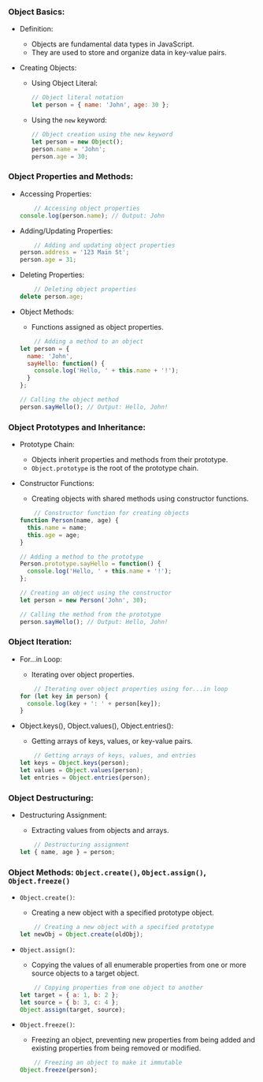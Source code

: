 ### Object Basics:

-   Definition:

    -   Objects are fundamental data types in JavaScript.
    -   They are used to store and organize data in key-value pairs.
-   Creating Objects:

    -   Using Object Literal:

        

        ```javascript
        // Object literal notation
        let person = { name: 'John', age: 30 };
        ```

    -   Using the `new` keyword:

        

        ```javascript
        // Object creation using the new keyword
        let person = new Object();
        person.name = 'John';
        person.age = 30;
        ```

### Object Properties and Methods:

-   Accessing Properties:

    

    ```javascript
        // Accessing object properties
    console.log(person.name); // Output: John
    ```

-   Adding/Updating Properties:

    

    ```javascript
        // Adding and updating object properties
    person.address = '123 Main St';
    person.age = 31;
    ```

-   Deleting Properties:

    

    ```javascript
        // Deleting object properties
    delete person.age;
    ```

-   Object Methods:

    -   Functions assigned as object properties.

    

    ```javascript
        // Adding a method to an object
    let person = {
      name: 'John',
      sayHello: function() {
        console.log('Hello, ' + this.name + '!');
      }
    };

    // Calling the object method
    person.sayHello(); // Output: Hello, John!
    ```

### Object Prototypes and Inheritance:

-   Prototype Chain:

    -   Objects inherit properties and methods from their prototype.
    -   `Object.prototype` is the root of the prototype chain.
-   Constructor Functions:

    -   Creating objects with shared methods using constructor functions.

    

    ```javascript
        // Constructor function for creating objects
    function Person(name, age) {
      this.name = name;
      this.age = age;
    }

    // Adding a method to the prototype
    Person.prototype.sayHello = function() {
      console.log('Hello, ' + this.name + '!');
    };

    // Creating an object using the constructor
    let person = new Person('John', 30);

    // Calling the method from the prototype
    person.sayHello(); // Output: Hello, John!
    ```

### Object Iteration:

-   For...in Loop:

    -   Iterating over object properties.

    

    ```javascript
        // Iterating over object properties using for...in loop
    for (let key in person) {
      console.log(key + ': ' + person[key]);
    }
    ```

-   Object.keys(), Object.values(), Object.entries():

    -   Getting arrays of keys, values, or key-value pairs.

    

    ```javascript
        // Getting arrays of keys, values, and entries
    let keys = Object.keys(person);
    let values = Object.values(person);
    let entries = Object.entries(person);
    ```

### Object Destructuring:

-   Destructuring Assignment:
    -   Extracting values from objects and arrays.

    

    ```javascript
        // Destructuring assignment
    let { name, age } = person;
    ```

### Object Methods: `Object.create()`, `Object.assign()`, `Object.freeze()`

-   `Object.create()`:

    -   Creating a new object with a specified prototype object.

    

    ```javascript
        // Creating a new object with a specified prototype
    let newObj = Object.create(oldObj);
    ```

-   `Object.assign()`:

    -   Copying the values of all enumerable properties from one or more source objects to a target object.

    

    ```javascript
        // Copying properties from one object to another
    let target = { a: 1, b: 2 };
    let source = { b: 3, c: 4 };
    Object.assign(target, source);
    ```

-   `Object.freeze()`:

    -   Freezing an object, preventing new properties from being added and existing properties from being removed or modified.

    

    ```javascript
        // Freezing an object to make it immutable
    Object.freeze(person);
    ```